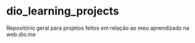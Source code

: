 # dio_learning_projects
Repositório geral para projetos feitos em relação ao meu aprendizado na web.dio.me
